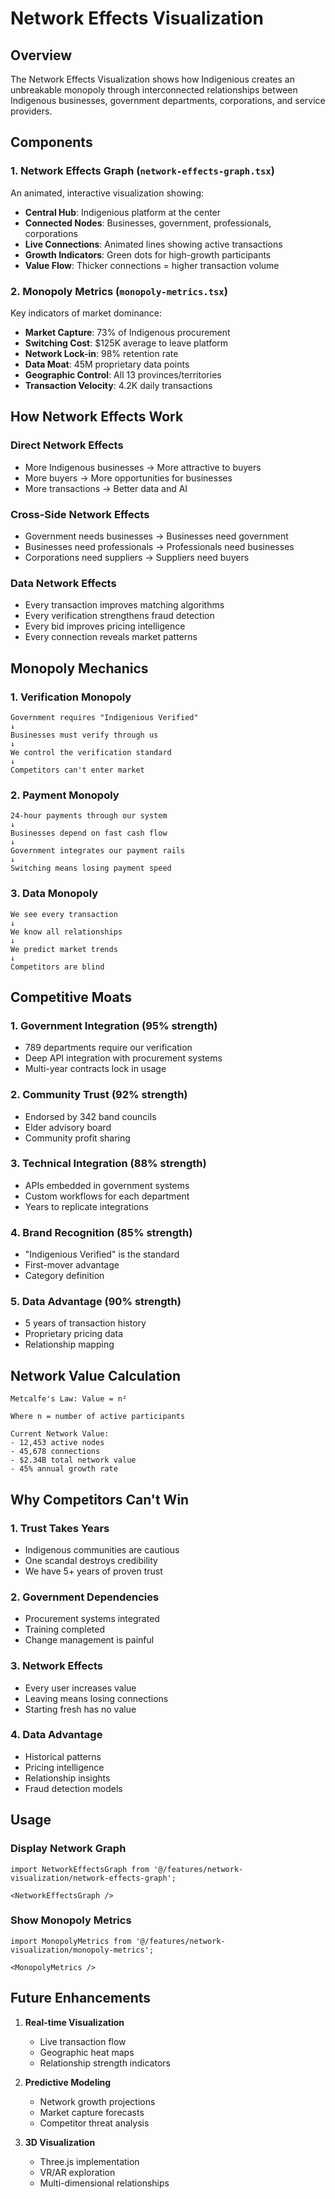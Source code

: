 # Network Effects Visualization

## Overview
The Network Effects Visualization shows how Indigenious creates an unbreakable monopoly through interconnected relationships between Indigenous businesses, government departments, corporations, and service providers.

## Components

### 1. **Network Effects Graph** (`network-effects-graph.tsx`)
An animated, interactive visualization showing:
- **Central Hub**: Indigenious platform at the center
- **Connected Nodes**: Businesses, government, professionals, corporations
- **Live Connections**: Animated lines showing active transactions
- **Growth Indicators**: Green dots for high-growth participants
- **Value Flow**: Thicker connections = higher transaction volume

### 2. **Monopoly Metrics** (`monopoly-metrics.tsx`)
Key indicators of market dominance:
- **Market Capture**: 73% of Indigenous procurement
- **Switching Cost**: $125K average to leave platform
- **Network Lock-in**: 98% retention rate
- **Data Moat**: 45M proprietary data points
- **Geographic Control**: All 13 provinces/territories
- **Transaction Velocity**: 4.2K daily transactions

## How Network Effects Work

### Direct Network Effects
- More Indigenous businesses → More attractive to buyers
- More buyers → More opportunities for businesses
- More transactions → Better data and AI

### Cross-Side Network Effects
- Government needs businesses → Businesses need government
- Businesses need professionals → Professionals need businesses
- Corporations need suppliers → Suppliers need buyers

### Data Network Effects
- Every transaction improves matching algorithms
- Every verification strengthens fraud detection
- Every bid improves pricing intelligence
- Every connection reveals market patterns

## Monopoly Mechanics

### 1. **Verification Monopoly**
```
Government requires "Indigenious Verified"
↓
Businesses must verify through us
↓
We control the verification standard
↓
Competitors can't enter market
```

### 2. **Payment Monopoly**
```
24-hour payments through our system
↓
Businesses depend on fast cash flow
↓
Government integrates our payment rails
↓
Switching means losing payment speed
```

### 3. **Data Monopoly**
```
We see every transaction
↓
We know all relationships
↓
We predict market trends
↓
Competitors are blind
```

## Competitive Moats

### 1. **Government Integration** (95% strength)
- 789 departments require our verification
- Deep API integration with procurement systems
- Multi-year contracts lock in usage

### 2. **Community Trust** (92% strength)
- Endorsed by 342 band councils
- Elder advisory board
- Community profit sharing

### 3. **Technical Integration** (88% strength)
- APIs embedded in government systems
- Custom workflows for each department
- Years to replicate integrations

### 4. **Brand Recognition** (85% strength)
- "Indigenious Verified" is the standard
- First-mover advantage
- Category definition

### 5. **Data Advantage** (90% strength)
- 5 years of transaction history
- Proprietary pricing data
- Relationship mapping

## Network Value Calculation

```
Metcalfe's Law: Value = n²

Where n = number of active participants

Current Network Value:
- 12,453 active nodes
- 45,678 connections
- $2.34B total network value
- 45% annual growth rate
```

## Why Competitors Can't Win

### 1. **Trust Takes Years**
- Indigenous communities are cautious
- One scandal destroys credibility
- We have 5+ years of proven trust

### 2. **Government Dependencies**
- Procurement systems integrated
- Training completed
- Change management is painful

### 3. **Network Effects**
- Every user increases value
- Leaving means losing connections
- Starting fresh has no value

### 4. **Data Advantage**
- Historical patterns
- Pricing intelligence
- Relationship insights
- Fraud detection models

## Usage

### Display Network Graph
```tsx
import NetworkEffectsGraph from '@/features/network-visualization/network-effects-graph';

<NetworkEffectsGraph />
```

### Show Monopoly Metrics
```tsx
import MonopolyMetrics from '@/features/network-visualization/monopoly-metrics';

<MonopolyMetrics />
```

## Future Enhancements

1. **Real-time Visualization**
   - Live transaction flow
   - Geographic heat maps
   - Relationship strength indicators

2. **Predictive Modeling**
   - Network growth projections
   - Market capture forecasts
   - Competitor threat analysis

3. **3D Visualization**
   - Three.js implementation
   - VR/AR exploration
   - Multi-dimensional relationships